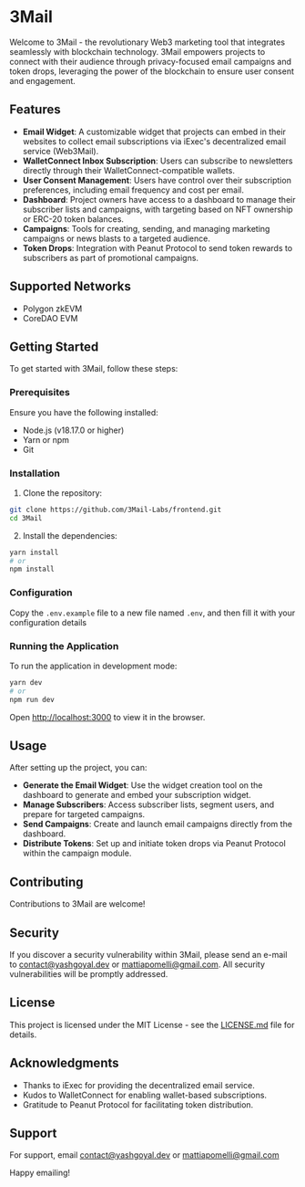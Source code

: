 # 3Mail

Welcome to 3Mail - the revolutionary Web3 marketing tool that integrates seamlessly with blockchain technology. 3Mail empowers projects to connect with their audience through privacy-focused email campaigns and token drops, leveraging the power of the blockchain to ensure user consent and engagement.

## Features

- **Email Widget**: A customizable widget that projects can embed in their websites to collect email subscriptions via iExec's decentralized email service (Web3Mail).
- **WalletConnect Inbox Subscription**: Users can subscribe to newsletters directly through their WalletConnect-compatible wallets.
- **User Consent Management**: Users have control over their subscription preferences, including email frequency and cost per email.
- **Dashboard**: Project owners have access to a dashboard to manage their subscriber lists and campaigns, with targeting based on NFT ownership or ERC-20 token balances.
- **Campaigns**: Tools for creating, sending, and managing marketing campaigns or news blasts to a targeted audience.
- **Token Drops**: Integration with Peanut Protocol to send token rewards to subscribers as part of promotional campaigns.

## Supported Networks

- Polygon zkEVM
- CoreDAO EVM

## Getting Started

To get started with 3Mail, follow these steps:

### Prerequisites

Ensure you have the following installed:

- Node.js (v18.17.0 or higher)
- Yarn or npm
- Git

### Installation

1. Clone the repository:

```bash
git clone https://github.com/3Mail-Labs/frontend.git
cd 3Mail
```

2. Install the dependencies:

```bash
yarn install
# or
npm install
```

### Configuration

Copy the `.env.example` file to a new file named `.env`, and then fill it with your configuration details

### Running the Application

To run the application in development mode:

```bash
yarn dev
# or
npm run dev
```

Open [http://localhost:3000](http://localhost:3000) to view it in the browser.

## Usage

After setting up the project, you can:

- **Generate the Email Widget**: Use the widget creation tool on the dashboard to generate and embed your subscription widget.
- **Manage Subscribers**: Access subscriber lists, segment users, and prepare for targeted campaigns.
- **Send Campaigns**: Create and launch email campaigns directly from the dashboard.
- **Distribute Tokens**: Set up and initiate token drops via Peanut Protocol within the campaign module.

## Contributing

Contributions to 3Mail are welcome!

## Security

If you discover a security vulnerability within 3Mail, please send an e-mail to contact@yashgoyal.dev or mattiapomelli@gmail.com. All security vulnerabilities will be promptly addressed.

## License

This project is licensed under the MIT License - see the [LICENSE.md](/LICENSE.md) file for details.

## Acknowledgments

- Thanks to iExec for providing the decentralized email service.
- Kudos to WalletConnect for enabling wallet-based subscriptions.
- Gratitude to Peanut Protocol for facilitating token distribution.

## Support

For support, email contact@yashgoyal.dev or mattiapomelli@gmail.com

Happy emailing!
